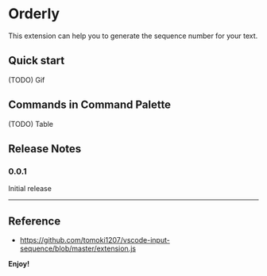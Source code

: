 # Orderly

This extension can help you to generate the sequence number for your text.
##  Quick start
(TODO) Gif

## Commands in Command Palette
(TODO) Table
## Release Notes

### 0.0.1
Initial release

---

## Reference
* https://github.com/tomoki1207/vscode-input-sequence/blob/master/extension.js

**Enjoy!**
